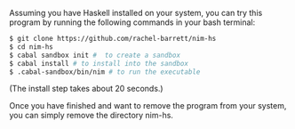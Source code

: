 Assuming you have Haskell installed on your system, you can try this program by running the following commands in your bash terminal:

``` bash
$ git clone https://github.com/rachel-barrett/nim-hs
$ cd nim-hs
$ cabal sandbox init #  to create a sandbox
$ cabal install # to install into the sandbox
$ .cabal-sandbox/bin/nim # to run the executable
```

(The install step takes about 20 seconds.)

Once you have finished and want to remove the program from your system, you can simply remove the directory nim-hs. 



